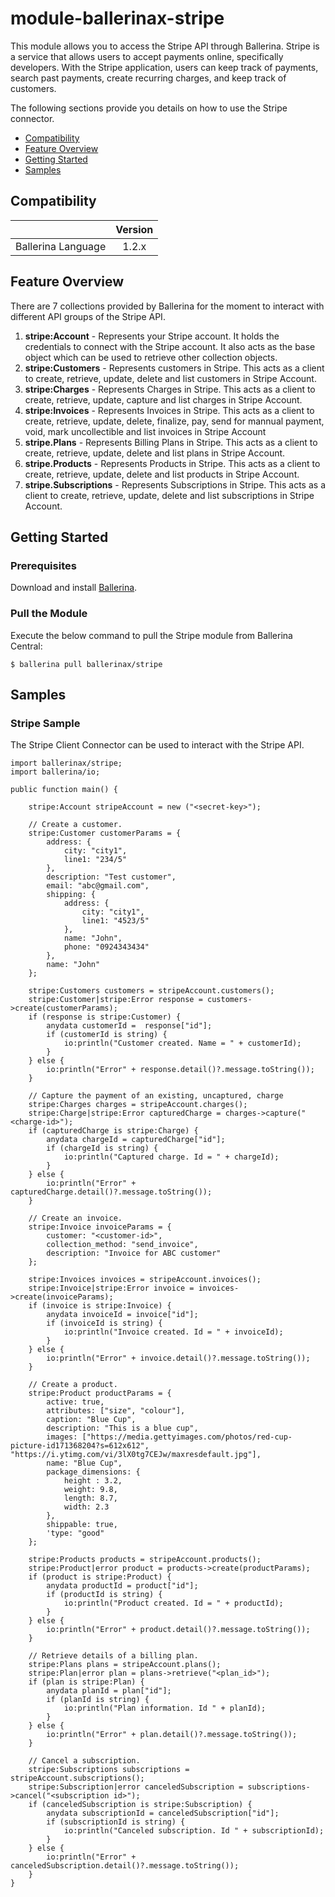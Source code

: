 # module-ballerinax-stripe

This module allows you to access the Stripe API through Ballerina. Stripe is a service that allows users to accept payments online, specifically developers. With the Stripe application, users can keep track of payments, search past payments, create recurring charges, and keep track of customers.

The following sections provide you details on how to use the Stripe connector.

- [Compatibility](#compatibility)
- [Feature Overview](#feature-overview)
- [Getting Started](#getting-started)
- [Samples](#samples)

## Compatibility

|                             |           Version           |
|:---------------------------:|:---------------------------:|
| Ballerina Language          |            1.2.x            |

## Feature Overview

There are 7 collections provided by Ballerina for the moment to interact with different API groups of the Stripe API. 
1. **stripe:Account** - Represents your Stripe account. It holds the credentials to connect with the Stripe account. It also acts as the base object which can be used to retrieve other collection objects.
2. **stripe:Customers** - Represents customers in Stripe. This acts as a client to create, retrieve, update, delete and list customers in Stripe Account.
3. **stripe:Charges** - Represents Charges in Stripe. This acts as a client to create, retrieve, update, capture and list charges in Stripe Account.
4. **stripe:Invoices** - Represents Invoices in Stripe. This acts as a client to create, retrieve, update, delete, finalize, pay, send for mannual payment, void, mark uncollectible and list invoices in Stripe Account
5. **stripe.Plans** - Represents Billing Plans in Stripe. This acts as a client to create, retrieve, update, delete and list plans in Stripe Account.
6. **stripe.Products** - Represents Products in Stripe. This acts as a client to create, retrieve, update, delete and list products in Stripe Account.
7. **stripe.Subscriptions** - Represents Subscriptions in Stripe. This acts as a client to create, retrieve, update, delete and list subscriptions in Stripe Account.

## Getting Started

### Prerequisites
Download and install [Ballerina](https://ballerinalang.org/downloads/).

### Pull the Module
Execute the below command to pull the Stripe module from Ballerina Central:
```ballerina
$ ballerina pull ballerinax/stripe
```

## Samples

### Stripe Sample
The Stripe Client Connector can be used to interact with the Stripe API.

```ballerina
import ballerinax/stripe;
import ballerina/io;

public function main() {

    stripe:Account stripeAccount = new ("<secret-key>");

    // Create a customer.
    stripe:Customer customerParams = {
        address: {
            city: "city1",
            line1: "234/5"
        },
        description: "Test customer",
        email: "abc@gmail.com",
        shipping: {
            address: {
                city: "city1",
                line1: "4523/5"
            },
            name: "John",
            phone: "0924343434"
        },
        name: "John"
    };
    
    stripe:Customers customers = stripeAccount.customers();
    stripe:Customer|stripe:Error response = customers->create(customerParams);
    if (response is stripe:Customer) { 
        anydata customerId =  response["id"];
        if (customerId is string) { 
            io:println("Customer created. Name = " + customerId);
        }
    } else {
        io:println("Error" + response.detail()?.message.toString());
    }

    // Capture the payment of an existing, uncaptured, charge 
    stripe:Charges charges = stripeAccount.charges();
    stripe:Charge|stripe:Error capturedCharge = charges->capture("<charge-id>"); 
    if (capturedCharge is stripe:Charge) {
        anydata chargeId = capturedCharge["id"];
        if (chargeId is string) {
            io:println("Captured charge. Id = " + chargeId);
        }
    } else {
        io:println("Error" + capturedCharge.detail()?.message.toString());
    }

    // Create an invoice.
    stripe:Invoice invoiceParams = {
        customer: "<customer-id>",
        collection_method: "send_invoice",
        description: "Invoice for ABC customer"
    };

    stripe:Invoices invoices = stripeAccount.invoices();
    stripe:Invoice|stripe:Error invoice = invoices->create(invoiceParams);
    if (invoice is stripe:Invoice) {
        anydata invoiceId = invoice["id"];
        if (invoiceId is string) {
            io:println("Invoice created. Id = " + invoiceId);
        }
    } else {
        io:println("Error" + invoice.detail()?.message.toString());
    }

    // Create a product.
    stripe:Product productParams = {
        active: true,
        attributes: ["size", "colour"],
        caption: "Blue Cup",
        description: "This is a blue cup",
        images: ["https://media.gettyimages.com/photos/red-cup-picture-id171368204?s=612x612", "https://i.ytimg.com/vi/3lX0tg7CEJw/maxresdefault.jpg"],
        name: "Blue Cup",
        package_dimensions: {
            height : 3.2,
            weight: 9.8,
            length: 8.7,
            width: 2.3
        },
        shippable: true,
        'type: "good"
    };

    stripe:Products products = stripeAccount.products();
    stripe:Product|error product = products->create(productParams);
    if (product is stripe:Product) {
        anydata productId = product["id"];
        if (productId is string) {
            io:println("Product created. Id = " + productId);
        }
    } else {
        io:println("Error" + product.detail()?.message.toString());
    }

    // Retrieve details of a billing plan.
    stripe:Plans plans = stripeAccount.plans();
    stripe:Plan|error plan = plans->retrieve("<plan_id>");
    if (plan is stripe:Plan) {
        anydata planId = plan["id"];
        if (planId is string) { 
            io:println("Plan information. Id " + planId);
        }
    } else {
        io:println("Error" + plan.detail()?.message.toString());
    }

    // Cancel a subscription.
    stripe:Subscriptions subscriptions = stripeAccount.subscriptions();
    stripe:Subscription|error canceledSubscription = subscriptions->cancel("<subscription id>");
    if (canceledSubscription is stripe:Subscription) {
        anydata subscriptionId = canceledSubscription["id"];
        if (subscriptionId is string) {
            io:println("Canceled subscription. Id " + subscriptionId);
        }
    } else {
        io:println("Error" + canceledSubscription.detail()?.message.toString());
    }
}
```
